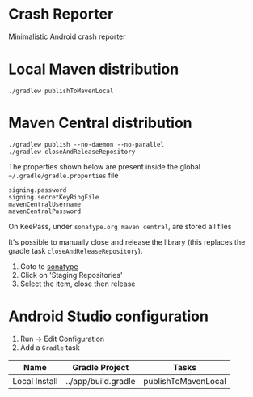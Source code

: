 Crash Reporter
=============

Minimalistic Android crash reporter

Local Maven distribution
========================

    ./gradlew publishToMavenLocal

Maven Central distribution
========================

    ./gradlew publish --no-daemon --no-parallel
    ./gradlew closeAndReleaseRepository

The properties shown below are present inside the global `~/.gradle/gradle.properties` file

    signing.password
    signing.secretKeyRingFile
    mavenCentralUsername
    mavenCentralPassword

On KeePass, under `sonatype.org maven central`, are stored all files

It's possible to manually close and release the library (this replaces the gradle task `closeAndReleaseRepository`).

1. Goto to [sonatype](https://s01.oss.sonatype.org/)
2. Click on 'Staging Repositories'
3. Select the item, close then release

Android Studio configuration
============================

1. Run -> Edit Configuration
2. Add a `Gradle` task

|      Name      | Gradle Project      | Tasks               |
|:--------------:|---------------------|---------------------|
| Local Install  | ../app/build.gradle | publishToMavenLocal |

